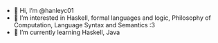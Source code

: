 - 👋 Hi, I’m @hanleyc01
- 👀 I’m interested in Haskell, formal languages and logic, Philosophy of Computation, Language Syntax and Semantics :3 
- 🌱 I’m currently learning Haskell, Java

<!---
hanleyc01/hanleyc01 is a ✨ special ✨ repository because its `README.md` (this file) appears on your GitHub profile.
You can click the Preview link to take a look at your changes.
--->
